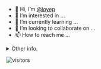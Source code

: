 - 👋 Hi, I’m [@loyep](https://github.com/loyep)
- 👀 I’m interested in ...
- 🌱 I’m currently learning ...
- 💞️ I’m looking to collaborate on ...
- 📫 How to reach me ...

<details>
  <summary>Other info.</summary>
  <br>

<!--START_SECTION:waka-->

```txt
Vue.js       12 hrs 10 mins  ███████████████████░░░░░░   75.60 %
TypeScript   3 hrs 27 mins   █████▒░░░░░░░░░░░░░░░░░░░   21.49 %
HTML         12 mins         ▒░░░░░░░░░░░░░░░░░░░░░░░░   01.30 %
JavaScript   7 mins          ▒░░░░░░░░░░░░░░░░░░░░░░░░   00.75 %
Other        5 mins          ░░░░░░░░░░░░░░░░░░░░░░░░░   00.56 %
```

<!--END_SECTION:waka-->

</details>

![visitors](https://visitor-badge.glitch.me/badge?page_id=loyep.loyep)
